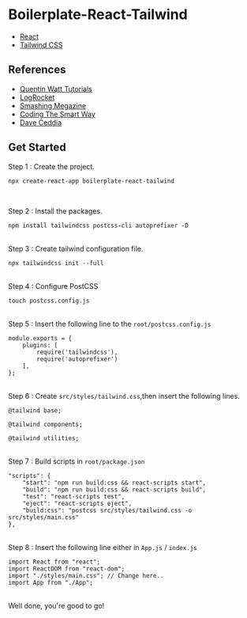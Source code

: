 # Boilerplate-React-Tailwind

- [React](https://reactjs.org/)
- [Tailwind CSS](https://tailwindcss.com/)

## References

- [Quentin Watt Tutorials](https://youtu.be/HDEVMozZhv8)
- [LogRocket](https://youtu.be/pnDsP3BbXPg)
- [Smashing Megazine](https://www.smashingmagazine.com/2020/02/tailwindcss-react-project/)
- [Coding The Smart Way](https://medium.com/codingthesmartway-com-blog/using-tailwind-css-with-react-ced163d0e9e9)
- [Dave Ceddia](https://daveceddia.com/tailwind-create-react-app/)

## Get Started

Step 1 : Create the project.

```
npx create-react-app boilerplate-react-tailwind
```

<br>

Step 2 : Install the packages.

```
npm install tailwindcss postcss-cli autoprefixer -D
```

\
Step 3 : Create tailwind configuration file.

```
npx tailwindcss init --full
```

\
Step 4 : Configure PostCSS

```
touch postcss.config.js
```

\
Step 5 : Insert the following line to the `root/postcss.config.js`

```
module.exports = {
    plugins: [
        require('tailwindcss'),
        require('autoprefixer')
    ],
};
```

\
Step 6 : Create `src/styles/tailwind.css`,then insert the following lines.

```
@tailwind base;

@tailwind components;

@tailwind utilities;
```

\
Step 7 : Build scripts in `root/package.json`

```
"scripts": {
    "start": "npm run build:css && react-scripts start",
    "build": "npm run build:css && react-scripts build",
    "test": "react-scripts test",
    "eject": "react-scripts eject",
    "build:css": "postcss src/styles/tailwind.css -o src/styles/main.css"
},
```

\
Step 8 : Insert the following line either in `App.js` / `index.js`

```
import React from "react";
import ReactDOM from "react-dom";
import "./styles/main.css"; // Change here..
import App from "./App";
```

\
Well done, you're good to go!

